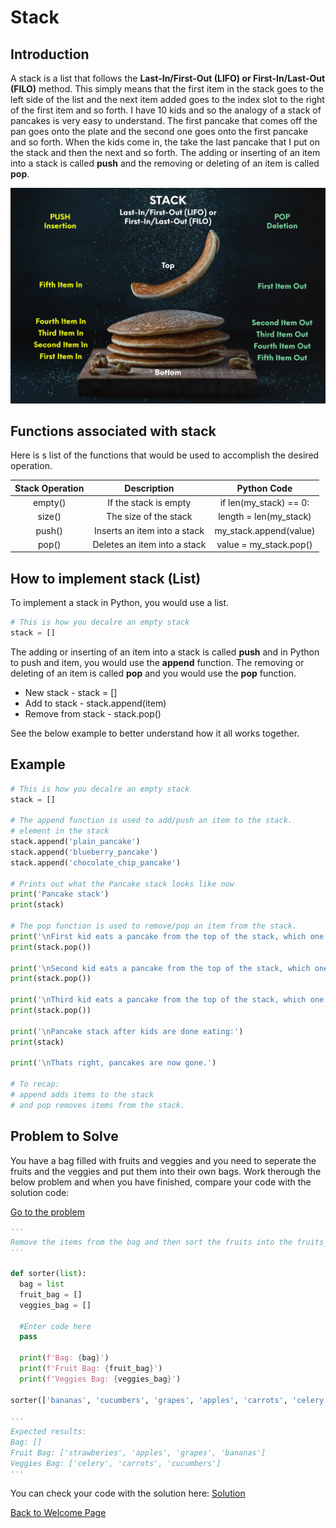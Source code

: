 # Stack

## Introduction
A stack is a list that follows the **Last-In/First-Out (LIFO) or First-In/Last-Out (FILO)** method. This simply means that the first item in the stack goes to the left side of the list and the next item added goes to the index slot to the right of the first item and so forth. I have 10 kids and so the analogy of a stack of pancakes is very easy to understand. The first pancake that comes off the pan goes onto the plate and the second one goes onto the first pancake and so forth. When the kids come in, the take the last pancake that I put on the stack and then the next and so forth. The adding or inserting of an item into a stack is called **push** and the removing or deleting of an item is called **pop**.

![Pancake analogy of a stack](stack.png)

## Functions associated with stack

Here is s list of the functions that would be used to accomplish the desired operation.

| Stack Operation | Description                   | Python Code            |
| :-------------: | :---------------------------: | :--------------------: |
| empty()         | If the stack is empty         | if len(my_stack) == 0: |
| size()          | The size of the stack         | length = len(my_stack) |
| push()          | Inserts an item into a stack  | my_stack.append(value) |
| pop()           | Deletes an item into a stack  | value = my_stack.pop() |

## How to implement stack (List)

To implement a stack in Python, you would use a list. 
```python
# This is how you decalre an empty stack
stack = [] 
```
The adding or inserting of an item into a stack is called **push** and in Python to push and item, you would use the **append** function. The removing or deleting of an item is called **pop** and you would use the **pop** function. 

- New stack - stack = []
- Add to stack - stack.append(item)
- Remove from stack - stack.pop()

See the below example  to better understand how it all works together.

## Example

```python
# This is how you decalre an empty stack
stack = []

# The append function is used to add/push an item to the stack.
# element in the stack
stack.append('plain_pancake')
stack.append('blueberry_pancake')
stack.append('chocolate_chip_pancake')

# Prints out what the Pancake stack looks like now
print('Pancake stack')
print(stack)

# The pop function is used to remove/pop an item from the stack.
print('\nFirst kid eats a pancake from the top of the stack, which one was eaten?')
print(stack.pop())

print('\nSecond kid eats a pancake from the top of the stack, which one was eaten?')
print(stack.pop())

print('\nThird kid eats a pancake from the top of the stack, which one was eaten?')
print(stack.pop())

print('\nPancake stack after kids are done eating:')
print(stack)

print('\nThats right, pancakes are now gone.')

# To recap:
# append adds items to the stack 
# and pop removes items from the stack.
```

## Problem to Solve

You have a bag filled with fruits and veggies and you need to seperate the fruits and the veggies and put them into their own bags. Work therough the below problem and when you have finished, compare your code with the solution code:

[Go to the problem](/s-problem_solution.py)

```python
'''
Remove the items from the bag and then sort the fruits into the fruits_bag and the veggies into the veggies_bag.
'''

def sorter(list):
  bag = list
  fruit_bag = []
  veggies_bag = []
  
  #Enter code here
  pass
    
  print(f'Bag: {bag}')
  print(f'Fruit Bag: {fruit_bag}')
  print(f'Veggies Bag: {veggies_bag}')

sorter(['bananas', 'cucumbers', 'grapes', 'apples', 'carrots', 'celery', 'strawberies'])

'''
Expected results:
Bag: []
Fruit Bag: ['strawberies', 'apples', 'grapes', 'bananas']
Veggies Bag: ['celery', 'carrots', 'cucumbers']
'''
```

You can check your code with the solution here: [Solution](/s-problem_solution.py)

[Back to Welcome Page](/0-welcome.md)